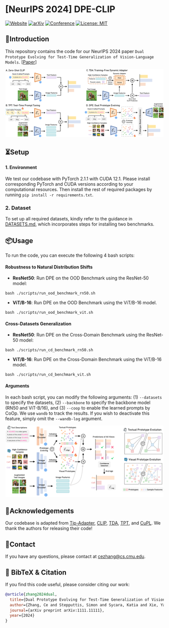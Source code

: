 # [NeurIPS 2024] DPE-CLIP
[![Website](https://img.shields.io/badge/Project-Website-green)](https://kdiaaa.github.io/tda/)
[![arXiv](https://img.shields.io/badge/arXiv-1111.11111-red)](http://arxiv.org/abs/1111.11111)
[![Conference](https://img.shields.io/badge/NeurIPS-2024-blue)](https://neurips.cc/)
[![License: MIT](https://img.shields.io/badge/License-MIT-yellow.svg)](https://opensource.org/licenses/MIT)

## 👀Introduction
This repository contains the code for our NeurIPS 2024 paper `Dual Prototype Evolving for Test-Time Generalization of Vision-Language Models`. [[Paper](https://arxiv.org/abs/1111.11111)]

![](docs/comparison.png)

## ⏳Setup

#### 1. Environment
We test our codebase with PyTorch 2.1.1 with CUDA 12.1. Please install corresponding PyTorch and CUDA versions according to your computational resources. Then install the rest of required packages by running `pip install -r requirements.txt`. 

### 2. Dataset
To set up all required datasets, kindly refer to the guidance in [DATASETS.md](docs/DATASETS.md), which incorporates steps for installing two benchmarks.

## 📦Usage
To run the code, you can execute the following 4 bash scripts:

#### Robustness to Natural Distribution Shifts
* **ResNet50**: Run DPE on the OOD Benchmark using the ResNet-50 model:
```
bash ./scripts/run_ood_benchmark_rn50.sh 
```
* **ViT/B-16**: Run DPE on the OOD Benchmark using the ViT/B-16 model.
```
bash ./scripts/run_ood_benchmark_vit.sh 
```

#### Cross-Datasets Generalization
* **ResNet50**: Run DPE on the Cross-Domain Benchmark using the ResNet-50 model:
```
bash ./scripts/run_cd_benchmark_rn50.sh 
```
* **ViT/B-16**: Run DPE on the Cross-Domain Benchmark using the ViT/B-16 model.
```
bash ./scripts/run_cd_benchmark_vit.sh 
```

#### Arguments
In each bash script, you can modify the following arguments: (1) `--datasets` to specify the datasets, (2) `--backbone` to specify the backbone model (RN50 and ViT-B/16), and (3) `--coop` to enable the learned prompts by CoOp. We use `wandb` to track the results. If you wish to deactivate this feature, simply omit the `--wandb-log` argument.


![](docs/overview.png)

## 🙏Acknowledgements

Our codebase is adapted from [Tip-Adapter](https://github.com/gaopengcuhk/Tip-Adapter/), [CLIP](https://github.com/openai/CLIP/tree/main/clip), [TDA](https://github.com/kdiAAA/TDA), [TPT](https://github.com/azshue/TPT), and [CuPL](https://github.com/sarahpratt/CuPL). We thank the authors for releasing their code!

## 📧Contact

If you have any questions, please  contact at [cezhang@cs.cmu.edu](mailto:cezhang@cs.cmu.edu).

## 📌 BibTeX & Citation

If you find this code useful, please consider citing our work:

```bibtex
@article{zhang2024dual,
  title={Dual Prototype Evolving for Test-Time Generalization of Vision-Language Models},
  author={Zhang, Ce and Stepputtis, Simon and Sycara, Katia and Xie, Yaqi},
  journal={arXiv preprint arXiv:1111.11111},
  year={2024}
}
```

